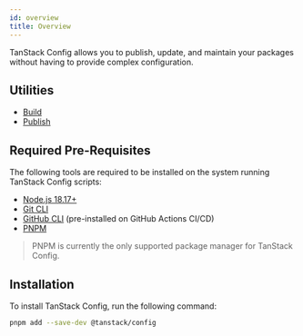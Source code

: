 ```yaml
---
id: overview
title: Overview
---
```


TanStack Config allows you to publish, update, and maintain your packages without having to provide complex configuration.

## Utilities

- [Build](../build)
- [Publish](../publish)

## Required Pre-Requisites

The following tools are required to be installed on the system running TanStack Config scripts:

- [Node.js 18.17+](https://nodejs.org/en/download/current/)
- [Git CLI](https://git-scm.com/downloads)
- [GitHub CLI](https://cli.github.com/) (pre-installed on GitHub Actions CI/CD)
- [PNPM](https://pnpm.io/)

> PNPM is currently the only supported package manager for TanStack Config.

## Installation

To install TanStack Config, run the following command:

```bash
pnpm add --save-dev @tanstack/config
```
